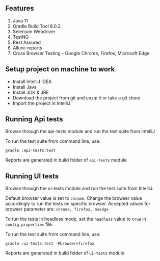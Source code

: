 
## **Features**

1. Java 11
2. Gradle Build Tool 8.0.2
3. Selenium Webdriver
4. TestNG
5. Rest Assured
6. Allure-reports
7. Cross Browser Testing - Google Chrome, Firefox, Microsoft Edge

## **Setup project on machine to work**

* Install IntelliJ IDEA
* Install Java
* Install JDK & JRE
* Download the project from git and unzip it or take a git clone
* Import the project in IntelliJ

## **Running Api tests**

Browse through the api-tests module and run the test suite from IntelliJ

To run the test suite from command line, use:

`gradle :api-tests:test`

Reports are generated in build folder of `api-tests` module

## **Running UI tests**

Browse through the ui-tests module and run the test suite from IntelliJ.

Default browser value is set to `chrome`. Change the browser value accordingly to run the tests on specific browser.
Accepted values for browser parameter are: `chrome, firefox, msedge`

To run the tests in headless mode, set the `headless` value to `true` in `config.properties` file.

To run the test suite from command line, use:

`gradle :ui-tests:test -Pbrowser=firefox`

Reports are generated in build folder of `ui-tests` module

